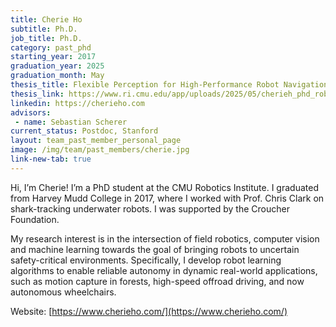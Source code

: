 ```yaml
---
title: Cherie Ho
subtitle: Ph.D.
job_title: Ph.D.
category: past_phd
starting_year: 2017
graduation_year: 2025
graduation_month: May
thesis_title: Flexible Perception for High-Performance Robot Navigation
thesis_link: https://www.ri.cmu.edu/app/uploads/2025/05/cherieh_phd_robotics_2025.pdf
linkedin: https://cherieho.com
advisors:
 - name: Sebastian Scherer
current_status: Postdoc, Stanford
layout: team_past_member_personal_page
image: /img/team/past_members/cherie.jpg
link-new-tab: true
---
```


Hi, I’m Cherie! I’m a PhD student at the CMU Robotics Institute. I graduated from Harvey Mudd College in 2017, where I worked with Prof. Chris Clark on shark-tracking underwater robots. I was supported by the Croucher Foundation.

My research interest is in the intersection of field robotics, computer vision and machine learning towards the goal of bringing robots to uncertain safety-critical environments. Specifically, I develop robot learning algorithms to enable reliable autonomy in dynamic real-world applications, such as motion capture in forests, high-speed offroad driving, and now autonomous wheelchairs.


Website:
[https://www.cherieho.com/](https://www.cherieho.com/)